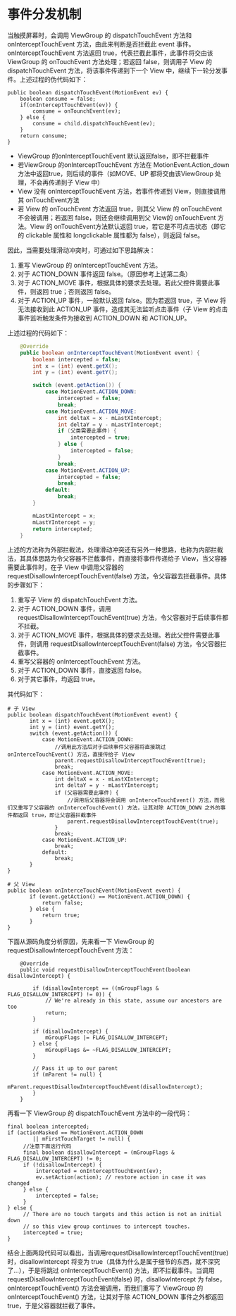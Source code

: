 # 事件分发机制
当触摸屏幕时，会调用 ViewGroup 的 dispatchTouchEvent 方法和 onInterceptTouchEvent 方法，由此来判断是否拦截此 event 事件。onInterceptTouchEvent 方法返回 true，代表拦截此事件，此事件将交由该 ViewGroup 的 onTouchEvent 方法处理；若返回 false，则调用子 View 的 dispatchTouchEvent 方法，将该事件传递到下一个 View 中，继续下一轮分发事件。上述过程的伪代码如下：

    public boolean dispatchTouchEvent(MotionEvent ev) {
        boolean consume = false;
        if(onInterceptTouchEvent(ev)) {
            comsume = onTounchEvent(ev);
        } else {
            consume = child.dispatchTouchEvent(ev);
        }
      	return consume;
    }

- ViewGroup 的onInterceptTouchEvent 默认返回false，即不拦截事件
- 若ViewGroup 的onInterceptTouchEvent 方法在 MotionEvent.Action_down 方法中返回true，则后续的事件（如MOVE、UP 都将交由该ViewGroup 处理，不会再传递到子 View 中）
- View 没有 onInterceptTouchEvent 方法，若事件传递到 View，则直接调用其 onTouchEvent方法
- 若 View 的 onTouchEvent 方法返回 true，则其父 View 的 onTouchEvent 不会被调用；若返回 false，则还会继续调用到父 View的 onTouchEvent 方法。View 的 onTouchEvent方法默认返回 true，若它是不可点击状态（即它的 clickable 属性和 longclickable 属性都为 false），则返回 false。

因此，当需要处理滑动冲突时，可通过如下思路解决：

1. 重写 ViewGroup 的 onInterceptTouchEvent 方法。
2. 对于 ACTION_DOWN 事件返回 false。（原因参考上述第二条）
3. 对于 ACTION_MOVE 事件，根据具体的要求去处理。若此父控件需要此事件，则返回 true；否则返回 false。
4. 对于 ACTION_UP 事件，一般默认返回 false。因为若返回 true，子 View 将无法接收到此 ACTION_UP 事件，造成其无法监听点击事件（子 View 的点击事件监听触发条件为接收到 ACTION_DOWN 和 ACTION_UP。

上述过程的代码如下：

```java
    @Override
    public boolean onInterceptTouchEvent(MotionEvent event) {
        boolean intercepted = false;
        int x = (int) event.getX();
        int y = (int) event.getY();

        switch (event.getAction()) {
            case MotionEvent.ACTION_DOWN:
                intercepted = false;
                break;
            case MotionEvent.ACTION_MOVE:
                int deltaX = x - mLastXIntercept;
                int deltaY = y - mLastYIntercept;
                if (父类需要此事件) {
                    intercepted = true;
                } else {
                    intercepted = false;
                }
                break;
            case MotionEvent.ACTION_UP:
                intercepted = false;
                break;
            default:
                break;
        }

        mLastXIntercept = x;
        mLastYIntercept = y;
        return intercepted;
    }
```
上述的方法称为外部拦截法，处理滑动冲突还有另外一种思路，也称为内部拦截法，其具体思路为令父容器不拦截事件，而直接将事件传递给子 View，当父容器需要此事件时，在子 View 中调用父容器的 requestDisallowInterceptTouchEvent(false) 方法，令父容器去拦截事件。具体的步骤如下：

1. 重写子 View 的 dispatchTouchEvent  方法。
2. 对于 ACTION_DOWN 事件，调用 requestDisallowInterceptTouchEvent(true) 方法，令父容器对于后续事件都不拦截。
3. 对于 ACTION_MOVE 事件，根据具体的要求去处理。若此父控件需要此事件，则调用 requestDisallowInterceptTouchEvent(false) 方法，令父容器拦截事件。
4. 重写父容器的  onInterceptTouchEvent 方法。
5. 对于 ACTION_DOWN 事件，直接返回 false。
6. 对于其它事件，均返回 true。

其代码如下：

    # 子 View
    public boolean dispatchTouchEvent(MotionEvent event) {
           int x = (int) event.getX();
           int y = (int) event.getY();
           switch (event.getAction()) {
               case MotionEvent.ACTION_DOWN:
                   //调用此方法后对于后续事件父容器将直接跳过 onInterceTouchEvent() 方法，直接传给子 View
                   parent.requestDisallowInterceptTouchEvent(true);
                   break;
               case MotionEvent.ACTION_MOVE:
                   int deltaX = x - mLastXIntercept;
                   int deltaY = y - mLastYIntercept;
                   if (父容器需要此事件) {
                   	   //调用后父容器将会调用 onInterceTouchEvent() 方法，而我们又重写了父容器的 onInterceTouchEvent() 方法，让其对除 ACTION_DOWN 之外的事件都返回 true，即让父容器拦截事件
                       parent.requestDisallowInterceptTouchEvent(true);
                   }
                   break;
               case MotionEvent.ACTION_UP:
                   break;
               default:
                   break;
           }
    }
    
    # 父 View
    public boolean onInterceTouchEvent(MotionEvent event) {
           if (event.getAction() == MotionEvent.ACTION_DOWN) {
               return false;
           } else {
               return true;
           }
    }
    

下面从源码角度分析原因，先来看一下 ViewGroup 的 requestDisallowInterceptTouchEvent 方法：

        @Override
        public void requestDisallowInterceptTouchEvent(boolean disallowIntercept) {
    
            if (disallowIntercept == ((mGroupFlags & FLAG_DISALLOW_INTERCEPT) != 0)) {
                // We're already in this state, assume our ancestors are too
                return;
            }
    
            if (disallowIntercept) {
                mGroupFlags |= FLAG_DISALLOW_INTERCEPT;
            } else {
                mGroupFlags &= ~FLAG_DISALLOW_INTERCEPT;
            }
    
            // Pass it up to our parent
            if (mParent != null) {
                mParent.requestDisallowInterceptTouchEvent(disallowIntercept);
            }
        }

再看一下 ViewGroup 的 dispatchTouchEvent 方法中的一段代码：

    final boolean intercepted;
    if (actionMasked == MotionEvent.ACTION_DOWN
            || mFirstTouchTarget != null) {
         //注意下面这行代码
         final boolean disallowIntercept = (mGroupFlags & FLAG_DISALLOW_INTERCEPT) != 0;
         if (!disallowIntercept) {
             intercepted = onInterceptTouchEvent(ev);
             ev.setAction(action); // restore action in case it was changed
         } else {
             intercepted = false;
         }
    } else {
         // There are no touch targets and this action is not an initial down
         // so this view group continues to intercept touches.
         intercepted = true;
    }

结合上面两段代码可以看出，当调用requestDisallowInterceptTouchEvent(true)  时，disallowIntercept 将变为 true（具体为什么是属于细节的东西，就不深究了...），于是将跳过 onInterceptTouchEvent() 方法，即不拦截事件。当调用requestDisallowInterceptTouchEvent(false) 时，disallowIntercept 为 false，onInterceptTouchEvent() 方法会被调用，而我们重写了 ViewGroup 的 onInterceptTouchEvent() 方法，让其对于除 ACTION_DOWN 事件之外都返回 true，于是父容器就拦截了事件。


